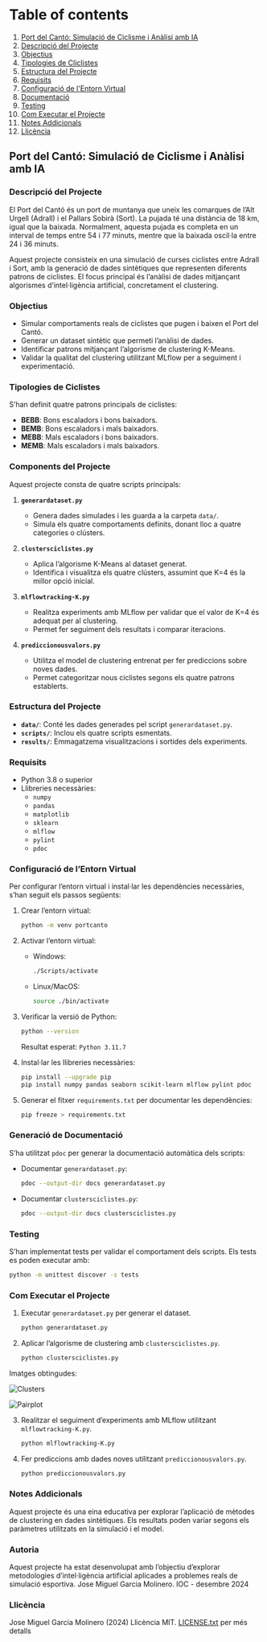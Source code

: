 # Table of contents
1. [Port del Cantó: Simulació de Ciclisme i Anàlisi amb IA](#portcanto)
2. [Descripció del Projecte](#descripcio)
3. [Objectius](#objectius)
4. [Tipologies de Cliclistes](#tipologies)
5. [Estructura del Projecte](#estructura)
6. [Requisits](#requisits)
7. [Configuració de l'Entorn Virtual](#configuracio)
8. [Documentació](#documentacio)
9. [Testing](#testing)
10. [Com Executar el Projecte](#execucio)
11. [Notes Addicionals](#notes)
12. [Llicència](#licence)

## Port del Cantó: Simulació de Ciclisme i Anàlisi amb IA <a name="portcanto"></a>

### Descripció del Projecte <a name="descripcio"></a>
El Port del Cantó és un port de muntanya que uneix les comarques de l’Alt Urgell (Adrall) i el Pallars Sobirà (Sort). La pujada té una distància de 18 km, igual que la baixada. Normalment, aquesta pujada es completa en un interval de temps entre 54 i 77 minuts, mentre que la baixada oscil·la entre 24 i 36 minuts.

Aquest projecte consisteix en una simulació de curses ciclistes entre Adrall i Sort, amb la generació de dades sintètiques que representen diferents patrons de ciclistes. El focus principal és l’anàlisi de dades mitjançant algorismes d’intel·ligència artificial, concretament el clustering.

### Objectius <a name="objectius"></a>
- Simular comportaments reals de ciclistes que pugen i baixen el Port del Cantó.
- Generar un dataset sintètic que permeti l’anàlisi de dades.
- Identificar patrons mitjançant l’algorisme de clustering K-Means.
- Validar la qualitat del clustering utilitzant MLflow per a seguiment i experimentació.

### Tipologies de Ciclistes <a name="tipologies"></a>
S’han definit quatre patrons principals de ciclistes:
- **BEBB**: Bons escaladors i bons baixadors.
- **BEMB**: Bons escaladors i mals baixadors.
- **MEBB**: Mals escaladors i bons baixadors.
- **MEMB**: Mals escaladors i mals baixadors.

### Components del Projecte <a name="components"></a>
Aquest projecte consta de quatre scripts principals:

1. **`generardataset.py`**
   - Genera dades simulades i les guarda a la carpeta `data/`.
   - Simula els quatre comportaments definits, donant lloc a quatre categories o clústers.

2. **`clustersciclistes.py`**
   - Aplica l’algorisme K-Means al dataset generat.
   - Identifica i visualitza els quatre clústers, assumint que K=4 és la millor opció inicial.

3. **`mlflowtracking-K.py`**
   - Realitza experiments amb MLflow per validar que el valor de K=4 és adequat per al clustering.
   - Permet fer seguiment dels resultats i comparar iteracions.

4. **`prediccionousvalors.py`**
   - Utilitza el model de clustering entrenat per fer prediccions sobre noves dades.
   - Permet categoritzar nous ciclistes segons els quatre patrons establerts.

### Estructura del Projecte <a name="estructura"></a>
- **`data/`**: Conté les dades generades pel script `generardataset.py`.
- **`scripts/`**: Inclou els quatre scripts esmentats.
- **`results/`**: Emmagatzema visualitzacions i sortides dels experiments.

### Requisits <a name="requisits"></a>
- Python 3.8 o superior
- Llibreries necessàries:
  - `numpy`
  - `pandas`
  - `matplotlib`
  - `sklearn`
  - `mlflow`
  - `pylint`
  - `pdoc`

### Configuració de l’Entorn Virtual <a name="configuracio"></a>
Per configurar l’entorn virtual i instal·lar les dependències necessàries, s’han seguit els passos següents:
1. Crear l’entorn virtual:
   ```bash
   python -m venv portcanto
   ```
2. Activar l’entorn virtual:
   - Windows:
     ```bash
     ./Scripts/activate
     ```
   - Linux/MacOS:
     ```bash
     source ./bin/activate
     ```
3. Verificar la versió de Python:
   ```bash
   python --version
   ```
   Resultat esperat: `Python 3.11.7`

4. Instal·lar les llibreries necessàries:
   ```bash
   pip install --upgrade pip
   pip install numpy pandas seaborn scikit-learn mlflow pylint pdoc
   ```

5. Generar el fitxer `requirements.txt` per documentar les dependències:
   ```bash
   pip freeze > requirements.txt
   ```

### Generació de Documentació <a name="documentacio"></a>
S’ha utilitzat `pdoc` per generar la documentació automàtica dels scripts:
- Documentar `generardataset.py`:
  ```bash
  pdoc --output-dir docs generardataset.py
  ```
- Documentar `clustersciclistes.py`:
  ```bash
  pdoc --output-dir docs clustersciclistes.py
  ```

### Testing <a name="testing"></a>
S’han implementat tests per validar el comportament dels scripts. Els tests es poden executar amb:
```bash
python -m unittest discover -s tests
```

### Com Executar el Projecte <a name="execucio"></a>
1. Executar `generardataset.py` per generar el dataset.
   ```bash
   python generardataset.py
   ```
2. Aplicar l’algorisme de clustering amb `clustersciclistes.py`.
   ```bash
   python clustersciclistes.py
   ```
Imatges obtingudes:

![Clusters](img/clusters.png)

![Pairplot](img/pairplot.png)

3. Realitzar el seguiment d’experiments amb MLflow utilitzant `mlflowtracking-K.py`.
   ```bash
   python mlflowtracking-K.py
   ```
4. Fer prediccions amb dades noves utilitzant `prediccionousvalors.py`.
   ```bash
   python prediccionousvalors.py
   ```

### Notes Addicionals <a name="notes"></a>
Aquest projecte és una eina educativa per explorar l’aplicació de mètodes de clustering en dades sintètiques. Els resultats poden variar segons els paràmetres utilitzats en la simulació i el model.

### Autoria <a name="autoria"></a>
Aquest projecte ha estat desenvolupat amb l’objectiu d’explorar metodologies d’intel·ligència artificial aplicades a problemes reals de simulació esportiva. Jose Miguel Garcia Molinero. IOC - desembre 2024

### Llicència <a name="licence"></a>
Jose Miguel Garcia Molinero (2024)
Llicència MIT. [LICENSE.txt](LICENSE.txt) per més detalls